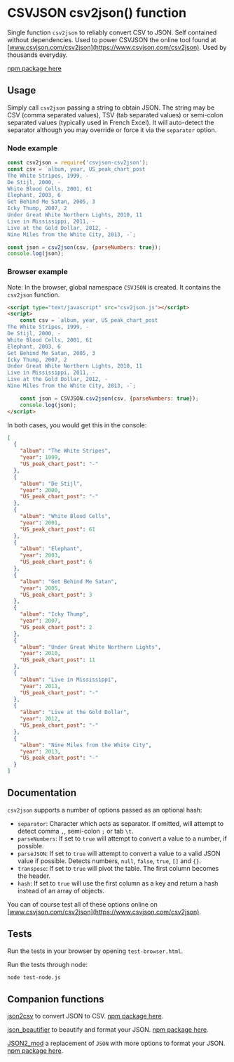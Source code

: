 # CSVJSON csv2json() function

Single function `csv2json` to reliably convert CSV to JSON. Self contained without dependencies. Used to power CSVJSON the online tool found at [www.csvjson.com/csv2json](https://www.csvjson.com/csv2json). Used by thousands everyday.

[npm package here](https://www.npmjs.com/package/csvjson-csv2json)

## Usage

Simply call `csv2json` passing a string to obtain JSON. The string may be CSV (comma separated values), TSV (tab separated values) or semi-colon separated values (typically used in French Excel). It will auto-detect the separator although you may override or force it via the `separator` option.

### Node example

```js
const csv2json = require('csvjson-csv2json');
const csv = `album, year, US_peak_chart_post
The White Stripes, 1999, -
De Stijl, 2000, -
White Blood Cells, 2001, 61
Elephant, 2003, 6
Get Behind Me Satan, 2005, 3
Icky Thump, 2007, 2
Under Great White Northern Lights, 2010, 11
Live in Mississippi, 2011, -
Live at the Gold Dollar, 2012, -
Nine Miles from the White City, 2013, -`;

const json = csv2json(csv, {parseNumbers: true});
console.log(json);
```

### Browser example

Note: In the browser, global namespace `CSVJSON` is created. It contains the `csv2json` function.

```html
<script type="text/javascript" src="csv2json.js"></script>
<script>
    const csv = `album, year, US_peak_chart_post
The White Stripes, 1999, -
De Stijl, 2000, -
White Blood Cells, 2001, 61
Elephant, 2003, 6
Get Behind Me Satan, 2005, 3
Icky Thump, 2007, 2
Under Great White Northern Lights, 2010, 11
Live in Mississippi, 2011, -
Live at the Gold Dollar, 2012, -
Nine Miles from the White City, 2013, -`;

    const json = CSVJSON.csv2json(csv, {parseNumbers: true});
    console.log(json);
</script>
```

In both cases, you would get this in the console:

```json
[
  {
    "album": "The White Stripes",
    "year": 1999,
    "US_peak_chart_post": "-"
  },
  {
    "album": "De Stijl",
    "year": 2000,
    "US_peak_chart_post": "-"
  },
  {
    "album": "White Blood Cells",
    "year": 2001,
    "US_peak_chart_post": 61
  },
  {
    "album": "Elephant",
    "year": 2003,
    "US_peak_chart_post": 6
  },
  {
    "album": "Get Behind Me Satan",
    "year": 2005,
    "US_peak_chart_post": 3
  },
  {
    "album": "Icky Thump",
    "year": 2007,
    "US_peak_chart_post": 2
  },
  {
    "album": "Under Great White Northern Lights",
    "year": 2010,
    "US_peak_chart_post": 11
  },
  {
    "album": "Live in Mississippi",
    "year": 2011,
    "US_peak_chart_post": "-"
  },
  {
    "album": "Live at the Gold Dollar",
    "year": 2012,
    "US_peak_chart_post": "-"
  },
  {
    "album": "Nine Miles from the White City",
    "year": 2013,
    "US_peak_chart_post": "-"
  }
]
```

## Documentation

`csv2json` supports a number of options passed as an optional hash:

- `separator`: Character which acts as separator. If omitted, will attempt to detect comma `,`, semi-colon `;` or tab `\t`.
- `parseNumbers`: If set to `true` will attempt to convert a value to a number, if possible.
- `parseJSON`: If set to `true` will attempt to convert a value to a valid JSON value if possible. Detects numbers, `null`, `false`, `true`, `[]` and `{}`.
- `transpose`: If set to `true` will pivot the table. The first column becomes the header.
- `hash`: If set to `true` will use the first column as a key and return a hash instead of an array of objects.

You can of course test all of these options online on [www.csvjson.com/csv2json](https://www.csvjson.com/csv2json).

## Tests

Run the tests in your browser by opening `test-browser.html`.

Run the tests through node:

```sh
node test-node.js
```

## Companion functions

[json2csv](https://github.com/martindrapeau/csvjson-csv2json) to convert JSON to CSV. [npm package here](https://www.npmjs.com/package/csvjson-json2csv).

[json_beautifier](https://github.com/martindrapeau/csvjson-json_beautifier) to beautify and format your JSON. [npm package here](https://www.npmjs.com/package/csvjson-json_beautifier).

[JSON2_mod](https://github.com/martindrapeau/json2-mod) a replacement of `JSON` with more options to format your JSON. [npm package here](https://www.npmjs.com/package/json2-mod).
